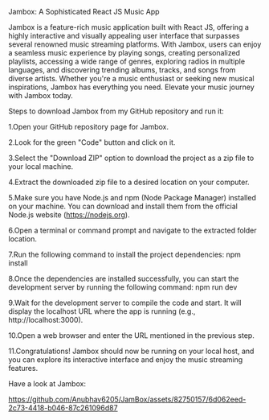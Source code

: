 Jambox: A Sophisticated React JS Music App

Jambox is a feature-rich music application built with React JS, offering a highly interactive and visually appealing user interface that surpasses several renowned music streaming platforms. With Jambox, users can enjoy a seamless music experience by playing songs, creating personalized playlists, accessing a wide range of genres, exploring radios in multiple languages, and discovering trending albums, tracks, and songs from diverse artists. Whether you're a music enthusiast or seeking new musical inspirations, Jambox has everything you need. Elevate your music journey with Jambox today.

Steps to download Jambox from my GitHub repository and run it:

1.Open your GitHub repository page for Jambox.

2.Look for the green "Code" button and click on it.

3.Select the "Download ZIP" option to download the project as a zip file to your local machine.

4.Extract the downloaded zip file to a desired location on your computer.

5.Make sure you have Node.js and npm (Node Package Manager) installed on your machine. You can download and install them from the official Node.js website (https://nodejs.org).

6.Open a terminal or command prompt and navigate to the extracted folder location.

7.Run the following command to install the project dependencies: npm install

8.Once the dependencies are installed successfully, you can start the development server by running the following command: npm run dev

9.Wait for the development server to compile the code and start. It will display the localhost URL where the app is running (e.g., http://localhost:3000).

10.Open a web browser and enter the URL mentioned in the previous step.

11.Congratulations! Jambox should now be running on your local host, and you can explore its interactive interface and enjoy the music streaming features.

Have a look at Jambox:

https://github.com/Anubhav6205/JamBox/assets/82750157/6d062eed-2c73-4418-b046-87c261096d87

